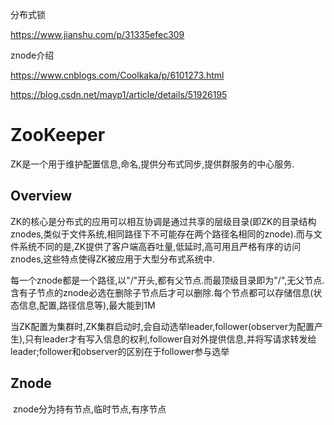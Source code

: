 分布式锁

https://www.jianshu.com/p/31335efec309

znode介绍

https://www.cnblogs.com/Coolkaka/p/6101273.html

https://blog.csdn.net/mayp1/article/details/51926195



# ZooKeeper

​	ZK是一个用于维护配置信息,命名,提供分布式同步,提供群服务的中心服务.

## Overview

​	ZK的核心是分布式的应用可以相互协调是通过共享的层级目录(即ZK的目录结构znodes,类似于文件系统,相同路径下不可能存在两个路径名相同的znode).而与文件系统不同的是,ZK提供了客户端高吞吐量,低延时,高可用且严格有序的访问znodes,这些特点使得ZK被应用于大型分布式系统中.

​	每一个znode都是一个路径,以"/"开头,都有父节点.而最顶级目录即为"/",无父节点. 含有子节点的znode必选在删除子节点后才可以删除.每个节点都可以存储信息(状态信息,配置,路径信息等),最大能到1M

​	当ZK配置为集群时,ZK集群启动时,会自动选举leader,follower(observer为配置产生),只有leader才有写入信息的权利,follower自对外提供信息,并将写请求转发给leader;follower和observer的区别在于follower参与选举



## Znode

​	znode分为持有节点,临时节点,有序节点